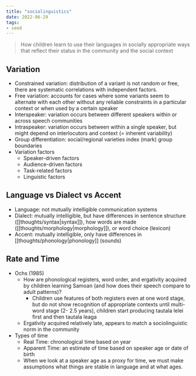```yaml
---
title: "sociolinguistics"
date: 2022-06-29
tags:
- seed
---
```


> How children learn to use their languages in socially appropriate ways that reflect their status in the community and the social context

## Variation
- Constrained variation: distribution of a variant is not random or free, there are systematic correlations with independent factors.
- Free variation: accounts for cases where some variants seem to alternate with each other without any reliable constraints in a particular context or when used by a certain speaker
- Interspeaker: variation occurs between different speakers within or across speech communities
- Intraspeaker: variation occurs between within a single speaker, but might depend on interlocutors and context (= inherent variability)
- Group differentiation: social/regional varieties index (mark) group boundaries
- Variation factors
	- Speaker-driven factors
	- Audience-driven factors
	- Task-related factors
	- Linguistic factors

## Language vs Dialect vs Accent
- Language: not mutually intelligible communication systems
- Dialect: mutually intelligible, but have differences in sentence structure ([[thoughts/syntax|syntax]]), how words are made ([[thoughts/morphology|morphology]]), or word choice (lexicon)
- Accent: mutually intelligible, only have differences in [[thoughts/phonology|phonology]] (sounds)

## Rate and Time
- Ochs (1985)
	- How are phonological registers, word order, and ergativity acquired by children learning Samoan (and how does their speech compare to adult patterns)?
		- Children use features of both registers even at one word stage, but do not show recognition of appropriate contexts until multi-word stage (2- 2.5 years), children start producing tautala lelei first and then tautala leaga
	- Ergativity acquired relatively late, appears to match a sociolinguistic norm in the community
- Types of time
	- Real Time: chronological time based on year
	- Apparent Time: an estimate of time based on speaker age or date of birth
	- When we look at a speaker age as a proxy for time, we must make assumptions what things are stable in language and at what ages.